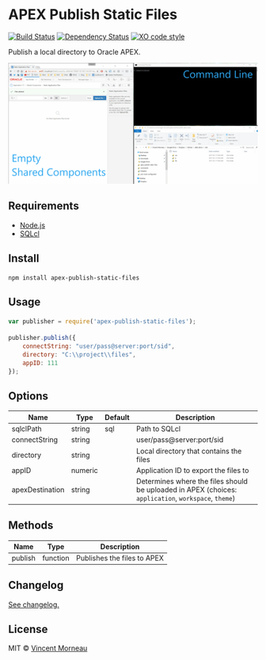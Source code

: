 # APEX Publish Static Files

[![Build Status](https://travis-ci.org/vincentmorneau/apex-publish-static-files.svg?branch=master)](https://travis-ci.org/vincentmorneau/apex-publish-static-files) [![Dependency Status](https://david-dm.org/vincentmorneau/apex-publish-static-files.svg)](https://david-dm.org/vincentmorneau/apex-publish-static-files) [![XO code style](https://img.shields.io/badge/code_style-XO-5ed9c7.svg)](https://github.com/sindresorhus/xo)

Publish a local directory to Oracle APEX.

![demo](/docs/demo.gif)

## Requirements
* [Node.js](https://nodejs.org/en/)
* [SQLcl](http://www.oracle.com/technetwork/developer-tools/sqlcl/overview/index.html)

## Install
```
npm install apex-publish-static-files
```

## Usage
```javascript
var publisher = require('apex-publish-static-files');

publisher.publish({
    connectString: "user/pass@server:port/sid",
    directory: "C:\\project\\files",
    appID: 111
});
```

## Options
Name | Type | Default | Description
--- | --- | --- | ---
sqlclPath | string | sql | Path to SQLcl
connectString | string | | user/pass@server:port/sid
directory | string | | Local directory that contains the files
appID | numeric | | Application ID to export the files to
apexDestination | string | | Determines where the files should be uploaded in APEX (choices: `application`, `workspace`, `theme`)

## Methods
Name | Type | Description
--- | --- | ---
publish | function | Publishes the files to APEX

## Changelog
[See changelog.](changelog.md)

## License
MIT © [Vincent Morneau](http://vmorneau.me)
